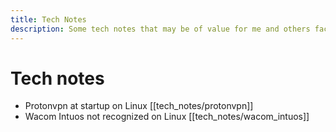 ```yaml
---
title: Tech Notes
description: Some tech notes that may be of value for me and others facing the same difficulties
---
```


# Tech notes

- Protonvpn at startup on Linux [[tech_notes/protonvpn]]
- Wacom Intuos not recognized on Linux [[tech_notes/wacom_intuos]]